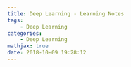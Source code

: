 ```yaml
---
title: Deep Learning - Learning Notes
tags:
	- Deep Learning
categories:
	- Deep Learning
mathjax: true
date: 2018-10-09 19:28:12
---
```



<!--more-->
